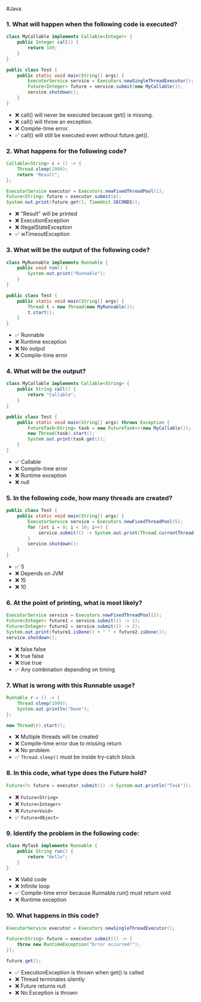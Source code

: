 #Java 

### 1. What will happen when the following code is executed?
```java
class MyCallable implements Callable<Integer> {
    public Integer call() {
        return 100;
    }
}

public class Test {
    public static void main(String[] args) {
        ExecutorService service = Executors.newSingleThreadExecutor();
        Future<Integer> future = service.submit(new MyCallable());
        service.shutdown();
    }
}
```  

- ❌ call() will never be executed because get() is missing.
- ❌ call() will throw an exception.
- ❌ Compile-time error.
- ✅ call() will still be executed even without future.get().

### 2. What happens for the following code?
```java
Callable<String> c = () -> {
    Thread.sleep(2000);
    return "Result";
};

ExecutorService executor = Executors.newFixedThreadPool(1);
Future<String> future = executor.submit(c);
System.out.print(future.get(1, TimeUnit.SECONDS));
```

- ❌ "Result" will be printed  
- ❌ ExecutionException
- ❌ IllegalStateException  
- ✅ wTimeoutException  

### 3. What will be the output of the following code?  
```java
class MyRunnable implements Runnable {
    public void run() {
        System.out.print("Runnable");
    }
}

public class Test {
    public static void main(String[] args) {
        Thread t = new Thread(new MyRunnable());
        t.start();
    }
}
```

- ✅ Runnable  
- ❌ Runtime exception  
- ❌ No output  
- ❌ Compile-time error  

### 4. What will be the output?
```java
class MyCallable implements Callable<String> {
    public String call() {
        return "Callable";
    }
}

public class Test {
    public static void main(String[] args) throws Exception {
        FutureTask<String> task = new FutureTask<>(new MyCallable());
        new Thread(task).start();
        System.out.print(task.get());
    }
}
```

- ✅ Callable  
- ❌ Compile-time error
- ❌ Runtime exception
- ❌ null

### 5. In the following code, how many threads are created?
```java
public class Test {
    public static void main(String[] args) {
        ExecutorService service = Executors.newFixedThreadPool(5);
        for (int i = 0; i < 10; i++) {
            service.submit(() -> System.out.print(Thread.currentThread().getName() + " "));
        }
        service.shutdown();
    }
}
```

- ✅ 5
- ❌ Depends on JVM
- ❌ 15
- ❌ 10

### 6. At the point of printing, what is most likely?
```java
ExecutorService service = Executors.newFixedThreadPool(2);
Future<Integer> future1 = service.submit(() -> 1);
Future<Integer> future2 = service.submit(() -> 2);
System.out.print(future1.isDone() + " " + future2.isDone());
service.shutdown();
```

- ❌ false false
- ❌ true false
- ❌ true true
- ✅ Any combination depending on timing  

### 7. What is wrong with this Runnable usage?  
```java
Runnable r = () -> {
    Thread.sleep(1000);
    System.out.println("Done");
};

new Thread(r).start();
```

- ❌ Multiple threads will be created  
- ❌ Compile-time error due to missing return
- ❌ No problem
- ✅ `Thread.sleep()` must be inside try-catch block  

### 8. In this code, what type does the Future hold?
```java
Future<?> future = executor.submit(() -> System.out.println("Task"));
```
- ❌ `Future<String>`  
- ❌ `Future<Integer>`  
- ❌ `Future<Void>`  
- ✅ `Future<Object>`  

### 9. Identify the problem in the following code:
```java
class MyTask implements Runnable {
    public String run() {
        return "Hello";
    }
}
```

- ❌ Valid code  
- ❌ Infinite loop  
- ✅ Compile-time error because Runnable.run() must return void
- ❌ Runtime exception  

### 10. What happens in this code?
```java
ExecutorService executor = Executors.newSingleThreadExecutor();

Future<String> future = executor.submit(() -> {
    throw new RuntimeException("Error occurred!");
});

future.get();
```

- ✅ ExecutionException is thrown when get() is called
- ❌ Thread terminates silently  
- ❌ Future returns null  
- ❌ No Exception is thrown